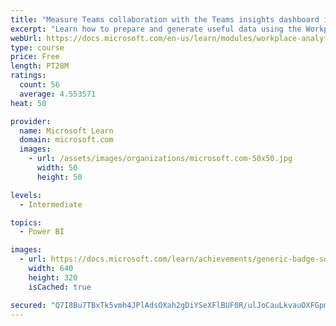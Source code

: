 ```yaml
---
title: "Measure Teams collaboration with the Teams insights dashboard in Workplace Analytics"
excerpt: "Learn how to prepare and generate useful data using the Workplace Analytics Power BI Teams insights dashboard.  Analyze Microsoft Teams adoption trends from the populated reports."
webUrl: https://docs.microsoft.com/en-us/learn/modules/workplace-analytics-teams-insights/
type: course
price: Free
length: PT28M
ratings:
  count: 56
  average: 4.553571
heat: 50

provider:
  name: Microsoft Learn
  domain: microsoft.com
  images:
    - url: /assets/images/organizations/microsoft.com-50x50.jpg
      width: 50
      height: 50

levels:
  - Intermediate

topics:
  - Power BI

images:
  - url: https://docs.microsoft.com/learn/achievements/generic-badge-social.png
    width: 640
    height: 320
    isCached: true

secured: "Q7I8Bu7TBxTk5vmh4JPlAdsOXah2gDiYSeXFlBUF0R/ulJoCauLkvauOXFGpmbrYp6Y6K0KaU/OEQM1ZdxAABwwA7/WER/jJheqBxXxgMF7I5x5Ij6lr1nFJT3CQntCvsQJRstHfdEc9q0XMPh4VSaKgDYVAcaU4VRZcTwf34A8XzuBfLsqSv2tIaibS+A8dmpM58KyW3/WL5tbbtIh1kJOhjIABaJEWBBR2INeos2IBvqLcaAJVwYQBMJZWKsAgn/qw9LF+ni8+8/NRsIWxN4XBPfSvXJfJ02vHrEc6cI2YdmW0sSJENtXjwP6vJk0ZofYlDT0mFEpm41059P50Mb9D5qvW1ySN3NkcfeXiJyOQeDQbPiNylJOBU2Z1a+NLj09vLF2+5eE/2ljNUtUjEyhpwjCRk77Zj8FR2TJRK4o=;mpmi6Wim/6mFLXd07quc6w=="
---
```



